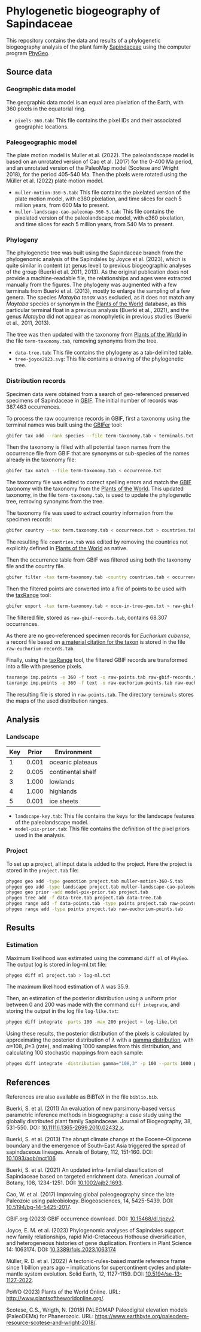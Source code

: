 # Phylogenetic biogeography of Sapindaceae

This repository contains the data and results
of a phylogenetic biogeography analysis
of the plant family [Sapindaceae](https://en.wikipedia.org/wiki/Sapindaceae)
using the computer program [PhyGeo](https://github.com/js-arias/phygeo).

## Source data

### Geographic data model

The geographic data model is an equal area pixelation of the Earth,
with 360 pixels in the equatorial ring.

- `pixels-360.tab`:
  This file contains the pixel IDs
  and their associated geographic locations.

### Paleogeographic model

The plate motion model is Muller et al. (2022).
The paleolandscape model is based on an unrotated version
of Cao et al. (2017) for the 0-400 Ma period,
and an unrotated version of the PaleoMap model
(Scotese and Wright 2018),
for the period 405-540 Ma.
Then the pixels were rotated
using the Müller et al. (2022) plate motion model.

- `muller-motion-360-5.tab`:
  This file contains the pixelated version of the plate motion model,
  with e360 pixelation,
  and time slices for each 5 million years,
  from 600 Ma to present.
- `muller-landscape-cao-paleomap-360-5.tab`:
  This file contains the pixelated version of the paleolandscape model,
  with e360 pixelation,
  and time slices for each 5 million years,
  from 540 Ma to present.

### Phylogeny

The phylogenetic tree was built using the Sapindaceae branch
from the phylogenomic analysis of the Sapindales by Joyce et al. (2023),
which is quite similar in content
(at genus level)
to previous biogeographic analyses of the group
(Buerki et al. 2011, 2013).
As the original publication does not provide a machine-readable file,
the relationships and ages were extracted manually
from the figures.
The phylogeny was augmented
with a few terminals from Buerki et al. (2013),
mostly to enlarge the sampling of a few genera.
The species *Matayba tenax* was excluded,
as it does not match any *Maytaba* species or synonym
in the [Plants of the World](https://powo.science.kew.org/taxon/urn:lsid:ipni.org:names:30000506-2) database,
as this particular terminal
float in a previous analysis
(Buerki et al., 2021),
and the genus *Matayba* did not appear as monophyletic
in previous studies (Buerki et al., 2011, 2013).

The tree was then updated
with the taxonomy from [Plants of the World](https://powo.science.kew.org/taxon/urn:lsid:ipni.org:names:30000506-2)
in the file `term-taxonomy.tab`,
removing synonyms from the tree.

- `data-tree.tab`:
  This file contains the phylogeny as a tab-delimited table.
- `tree-joyce2023.svg`:
  This file contains a drawing of the phylogenetic tree.

### Distribution records

Specimen data were obtained
from a search of geo-referenced preserved specimens of Sapindaceae in
[GBIF](https://doi.org/10.15468/dl.tjpzv2).
The initial number of records was 387.463 occurrences.

To process the raw occurrence records in GBIF,
first a taxonomy using the terminal names was built
using the [GBIFer](https://github.com/js-arias/gbifer) tool:

```bash
gbifer tax add --rank species --file term-taxonomy.tab < terminals.txt
```

Then the taxonomy is filled with all potential taxon names
from the occurrence file from GBIF
that are synonyms or sub-species of the names
already in the taxonomy file:

```bash
gbifer tax match --file term-taxonomy.tab < occurrence.txt
```

The taxonomy file was edited to correct spelling errors
and match the [GBIF](https://www.gbif.org/species/6657) taxonomy
with the taxonomy from the [Plants of the World](https://powo.science.kew.org/taxon/urn:lsid:ipni.org:names:30000506-2).
This updated taxonomy,
in the file `term-taxonomy.tab`,
is used to update the phylogenetic tree,
removing synonyms from the tree.

The taxonomy file was used to extract country information
from the specimen records:

```bash
gbifer country --tax term.taxonomy.tab < occurrence.txt > countries.tab
```

The resulting file `countries.tab` was edited
by removing the countries not explicitly defined in [Plants of the World](https://powo.science.kew.org/taxon/urn:lsid:ipni.org:names:30000506-2)
as native.

Then the occurrence table from GBIF was filtered using both the taxonomy file and the country file.

```bash
gbifer filter -tax term-taxonomy.tab -country countries.tab < occurrence.txt > occu-in-tree-geo.txt
```

Then the filtered points are converted into a file of points
to be used with the [taxRange](https://github.com/js-arias/ranges) tool:

```bash
gbifer export -tax term-taxonomy.tab < occu-in-tree-geo.txt > raw-gbif-records.tab
```

The filtered file,
stored as `raw-gbif-records.tab`,
contains 68.307 occurrences.

As there are no geo-referenced specimen records for *Euchorium cubense*,
a record file based on [a material citation for the taxon](https://www.gbif.org/occurrence/4135894102)
is stored in the file `raw-euchorium-records.tab`.

Finally,
using the [taxRange](https://github.com/js-arias/ranges) tool,
the filtered GBIF records are transformed into a file
with presence pixels.

```bash
taxrange imp.points -e 360 -f text -o raw-points.tab raw-gbif-records.tab
taxrange imp.points -e 360 -f text -o raw-euchorium-points.tab raw-euchorium-records.tab
```

The resulting file is stored in `raw-points.tab`.
The directory `terminals` stores the maps of the used distribution ranges.

## Analysis

### Landscape

Key | Prior | Environment
--- | ----- | -----------
  1 | 0.001 | oceanic plateaus
  2 | 0.005 | continental shelf
  3 | 1.000 | lowlands
  4 | 1.000 | highlands
  5 | 0.001 | ice sheets

- `landscape-key.tab`:
  This file contains the keys for the landscape features
  of the paleolandscape model.
- `model-pix-prior.tab`:
  This file contains the definition of the pixel priors
  used in the analysis.

### Project

To set up a project,
all input data is added to the project.
Here the project is stored in the `project.tab` file:

```bash
phygeo geo add -type geomotion project.tab muller-motion-360-5.tab 
phygeo geo add -type landscape project.tab muller-landscape-cao-paleomap-360-5.tab
phygeo geo prior -add model-pix-prior.tab project.tab
phygeo tree add -f data-tree.tab project.tab data-tree.tab
phygeo range add -f data-points.tab -type points project.tab raw-points.tab 
phygeo range add -type points project.tab raw-euchorium-points.tab 
```

## Results

### Estimation

Maximum likelihood
was estimated using the command `diff ml` of `PhyGeo`.
The output log is stored in log-ml.txt file:

```bash
phygeo diff ml project.tab > log-ml.txt
```

The maximum likelihood estimation of $\lambda$ was 35.9.

Then,
an estimation of the posterior distribution
using a uniform prior between 0 and 200
was made with the command `diff integrate`,
and storing the output in the log file `log-like.txt`:

```bash
phygeo diff integrate -parts 100 -max 200 project > log-like.txt
```

Using these results,
the posterior distribution of the pixels
is calculated by approximating
the posterior distribution of $\lambda$
with a [gamma distribution](https://en.wikipedia.org/wiki/Gamma_distribution),
with $\alpha$=108, $\beta$=3 (rate),
and making 1000 samples from this distribution,
and calculating 100 stochastic mappings
from each sample:

```bash
phygeo diff integrate -distribution gamma="108,3" -p 100 --parts 1000 project
```

## References

References are also available as BiBTeX in the file `biblio.bib`.

Buerki, S. et al.
(2011)
An evaluation of new parsimony-based versus parametric inference methods in biogeography: a case study using the globally distributed plant family Sapindaceae.
Journal of Biogeography, 38, 531-550.
DOI: [10.1111/j.1365-2699.2010.02432.x](https://doi.org/10.1111/j.1365-2699.2010.02432.x).

Buerki, S. et al.
(2013)
The abrupt climate change at the Eocene–Oligocene boundary and the emergence of South-East Asia triggered the spread of sapindaceous lineages.
Annals of Botany, 112, 151-160.
DOI: [10.1093/aob/mct106](https://doi.org/10.1093/aob/mct106).

Buerki, S. et al.
(2021)
An updated infra-familial classification of Sapindaceae based on targeted enrichment data.
American Journal of Botany, 108, 1234-1251.
DOI: [10.1002/ajb2.1693](https://doi.org/10.1002/ajb2.1693).

Cao, W. et al.
(2017)
Improving global paleogeography since the late Paleozoic using paleobiology.
Biogeosciences, 14, 5425-5439.
DOI: [10.5194/bg-14-5425-2017](https://doi.org/10.5194/bg-14-5425-2017).

GBIF.org
(2023)
GBIF occurrence download.
DOI: [10.15468/dl.tjpzv2](https://doi.org/10.15468/dl.tjpzv2).

Joyce, E. M. et al.
(2023)
Phylogenomic analyses of Sapindales support new family relationships, rapid Mid-Cretaceous Hothouse diversification, and heterogeneous histories of gene duplication.
Frontiers in Plant Science 14: 1063174.
DOI: [10.3389/fpls.2023.1063174](https://doi.org/10.3389/fpls.2023.1063174)

Müller, R. D. et al.
(2022)
A tectonic-rules-based mantle reference frame since 1 billion years ago – implications for supercontinent cycles and plate–mantle system evolution.
Solid Earth, 12, 1127-1159.
DOI: [10.5194/se-13-1127-2022](https://doi.org/10.5194/se-13-1127-2022).

PoWO
(2023)
Plants of the World Online.
URL: <http://www.plantsoftheworldonline.org/>.

Scotese, C.S., Wrigth, N.
(2018)
PALEOMAP Paleodigital elevation models (PaleoDEMs) for Phanerozoic.
URL: <https://www.earthbyte.org/paleodem-resource-scotese-and-wright-2018/>.
